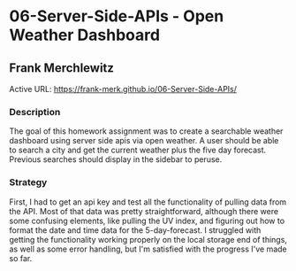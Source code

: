 # 06-Server-Side-APIs - Open Weather Dashboard
## Frank Merchlewitz

Active URL: https://frank-merk.github.io/06-Server-Side-APIs/

### Description

The goal of this homework assignment was to create a searchable weather dashboard using server side apis via open weather. A user should be able to search a city and get the current weather plus the five day forecast. Previous searches should display in the sidebar to peruse.

### Strategy

First, I had to get an api key and test all the functionality of pulling data from the API. Most of that data was pretty straightforward, although there were some confusing elements, like pulling the UV index, and figuring out how to format the date and time data for the 5-day-forecast. I struggled with getting the functionality working properly on the local storage end of things, as well as some error handling, but I'm satisfied with the progress I've made so far.
